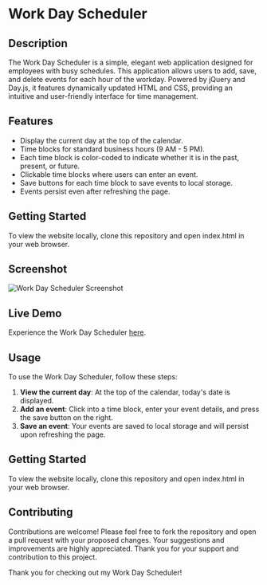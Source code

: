 # Work Day Scheduler

## Description
The Work Day Scheduler is a simple, elegant web application designed for employees with busy schedules. This application allows users to add, save, and delete events for each hour of the workday. Powered by jQuery and Day.js, it features dynamically updated HTML and CSS, providing an intuitive and user-friendly interface for time management.

## Features
- Display the current day at the top of the calendar.
- Time blocks for standard business hours (9 AM - 5 PM).
- Each time block is color-coded to indicate whether it is in the past, present, or future.
- Clickable time blocks where users can enter an event.
- Save buttons for each time block to save events to local storage.
- Events persist even after refreshing the page.

## Getting Started
To view the website locally, clone this repository and open index.html in your web browser.

## Screenshot
![Work Day Scheduler Screenshot](screenshot.png)

## Live Demo
Experience the Work Day Scheduler [here](https://stgowf.github.io/WorkDayScheduler/).

## Usage
To use the Work Day Scheduler, follow these steps:
1. **View the current day**: At the top of the calendar, today's date is displayed.
2. **Add an event**: Click into a time block, enter your event details, and press the save button on the right.
3. **Save an event**: Your events are saved to local storage and will persist upon refreshing the page.

## Getting Started
To view the website locally, clone this repository and open index.html in your web browser.

## Contributing
Contributions are welcome! Please feel free to fork the repository and open a pull request with your proposed changes. Your suggestions and improvements are highly appreciated. Thank you for your support and contribution to this project.

Thank you for checking out my Work Day Scheduler!

